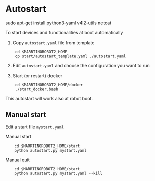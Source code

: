 # Autostart 
sudo apt-get install python3-yaml v4l2-utils netcat


To start devices and functionalities at boot automatically

1. Copy `autostart.yaml` file from template

        cd $MARRTINOROBOT2_HOME
        cp start/autostart_template.yaml ./autostart.yaml

2. Edit `autostart.yaml` and choose the configuration you want to run

3. Start (or restart) docker

        cd $MARRTINOROBOT2_HOME/docker
        ./start_docker.bash

This autostart will work also at robot boot.


## Manual start

Edit a start file `mystart.yaml`

Manual start

        cd $MARRTINOROBOT2_HOME/start
        python autostart.py mystart.yaml

Manual quit

        cd $MARRTINOROBOT2_HOME/start
        python autostart.py mystart.yaml --kill




